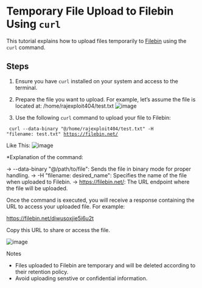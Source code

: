 # Temporary File Upload to Filebin Using `curl`

This tutorial explains how to upload files temporarily to [Filebin](https://filebin.net) using the `curl` command.

## Steps

1. Ensure you have `curl` installed on your system and access to the terminal.

2. Prepare the file you want to upload. For example, let’s assume the file is located at: /home/rajexploit404/test.txt
   ![image](https://github.com/user-attachments/assets/10f33a94-e444-4503-80a3-3ffbeb1c1a99)

3. Use the following `curl` command to upload your file to Filebin:

<code> curl --data-binary "@/home/rajexploit404/test.txt" -H "filename: test.txt" https://filebin.net/</code>

Like This: 
![image](https://github.com/user-attachments/assets/2e576020-034d-4ed0-b186-c5a2b8741e5a)

*Explanation of the command:

->    --data-binary "@/path/to/file": Sends the file in binary mode for proper handling.
->   -H "filename: desired_name": Specifies the name of the file when uploaded to Filebin.
->    https://filebin.net/: The URL endpoint where the file will be uploaded.

Once the command is executed, you will receive a response containing the URL to access your uploaded file. For example:

https://filebin.net/diwusoxjie5i6u2t

Copy this URL to share or access the file.

![image](https://github.com/user-attachments/assets/837ca964-8cc8-4a14-814f-c35edfd04cbe)

Notes

 -   Files uploaded to Filebin are temporary and will be deleted according to their retention policy.
 -   Avoid uploading senstive or confidential information.



